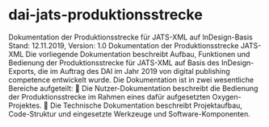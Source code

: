 # dai-jats-produktionsstrecke
Dokumentation der Produktionsstrecke für JATS-XML auf InDesign-Basis
Stand: 12.11.2019, Version: 1.0
Dokumentation der Produktionsstrecke JATS-XML
Die vorliegende Dokumentation beschreibt Aufbau, Funktionen und Bedienung der Produktionsstrecke für JATS-XML auf Basis des InDesign-Exports, die im Auftrag des DAI im Jahr 2019 von digital publishing competence entwickelt wurde.
Die Dokumentation ist in zwei wesentliche Bereiche aufgeteilt:
	Die Nutzer-Dokumentation beschreibt die Bedienung der Produktionsstrecke im Rahmen eines dafür aufgesetzten Oxygen-Projektes.
	Die Technische Dokumentation beschreibt Projektaufbau, Code-Struktur und eingesetzte Werkzeuge und Software-Komponenten.

